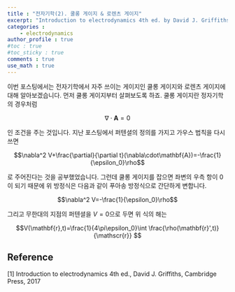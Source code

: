 ```yaml
---
title : "전자기학(2). 쿨롱 게이지 & 로렌츠 게이지"
excerpt: "Introduction to electrodynamics 4th ed. by David J. Griffiths, Chap.10"
categories :
    - electrodynamics
author_profile : true
#toc : true
#toc_sticky : true
comments : true
use_math : true
---
```


이번 포스팅에서는 전자기학에서 자주 쓰이는 게이지인 쿨롱 게이지와 로렌츠 게이지에 대해 알아보겠습니다. 먼저 쿨롱 게이지부터 살펴보도록 하죠. 쿨롱 게이지란 정자기학의 경우처럼

$$\nabla\cdot\mathbf{A}=0$$

인 조건을 주는 것입니다. 지난 포스팅에서 퍼텐셜의 정의를 가지고 가우스 법칙을 다시 쓰면

$$\nabla^2 V+\frac{\partial}{\partial t}(\nabla\cdot\mathbf{A})=-\frac{1}{\epsilon_0}\rho$$

로 주어진다는 것을 공부했었습니다. 그런데 쿨롱 게이지를 잡으면 좌변의 우측 항이 $0$이 되기 때문에 위 방정식은 다음과 같이 푸아송 방정식으로 간단하게 변합니다. 

$$\nabla^2 V=-\frac{1}{\epsilon_0}\rho$$

그리고 무한대의 지점의 퍼텐셜을 $V=0$으로 두면 위 식의 해는

$$V(\mathbf{r},t)=\frac{1}{4\pi\epsilon_0}\int \frac{\rho(\mathbf{r}',t)}{\mathscr{r}} $$







## Reference

[1] Introduction to electrodynamics 4th ed., David J. Griffiths, Cambridge Press, 2017
